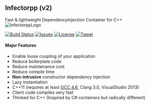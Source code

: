 ## Infectorpp (v2)
Fast & lightweight DependencyInjection Container for C++
![InfectorppLogo](https://github.com/Darelbi/Infectorpp2/blob/master/doc/Infectorpp2.png)


[![Build Status](https://travis-ci.org/Darelbi/Infectorpp2.svg?branch=master)](https://travis-ci.org/Darelbi/Infectorpp2)
[![Issues](https://img.shields.io/github/issues/Darelbi/Infectorpp2.svg)](https://github.com/Darelbi/Infectorpp2/issues)
[![License](https://img.shields.io/badge/license-MIT-blue.svg)](https://github.com/Darelbi/Infectorpp2/blob/master/LICENSE.md)
[![Tweet](https://img.shields.io/twitter/url/https/github.com/Darelbi/Infectorpp2.svg?style=social)](http://ctt.ec/a8OEe)

#### Major Features 
  * Enable loose coupling of your application
  * Reduce boilerplate code
  * Reduce maintenance cost
  * Reduce compile time
  * **Non-intrusive** constructor dependency injection
  * Lazy instantiation
  * C++11 (requires at least [GCC 4.6](http://gameprog.it/articles/90/c-11-getting-started-on-windows#.U95T7aNBm7g), Clang 3.0, VisualStudio 2013)
  * Client code compiles very fast
  * Thinked for C++ (Inspired by C# containers but radically different)
